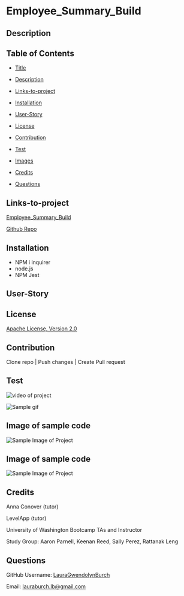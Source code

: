 # Employee_Summary_Build

## Description


## Table of Contents

* [Title](#Title)

* [Description](##Description)

* [Links-to-project](##Links-to-project)

* [Installation](##Installation)

* [User-Story](##User-Story)

* [License](##License)

* [Contribution](##Contribution)  

* [Test](##Test)

* [Images](##Images)

* [Credits](##Credits)

* [Questions](##Questions)



## Links-to-project 
[Employee_Summary_Build](https://lauragwendolynburch.github.io/Employee_Summary_Build/)

[Github Repo](https://github.com/LauraGwendolynBurch/Employee_Summary_Build)


## Installation
* NPM i inquirer
* node.js
* NPM Jest

## User-Story


## License
[Apache License, Version 2.0](https://opensource.org/licenses/Apache-2.0)


## Contribution
Clone repo | Push changes | Create Pull request

## Test
![video of project]()

![Sample gif](./images/video.gif)

## Image of sample code
![Sample Image of Project](./images/samplecode1.png)

## Image of sample code
![Sample Image of Project](./images/samplecode.png)

## Credits
Anna Conover (tutor)

LevelApp (tutor)

University of Washington Bootcamp TAs and Instructor

Study Group: Aaron Parnell, Keenan Reed, Sally Perez, Rattanak Leng

## Questions
GitHub Username: [LauraGwendolynBurch](https://github.com/LauraGwendolynBurch)

Email: <lauraburch.lb@gmail.com>